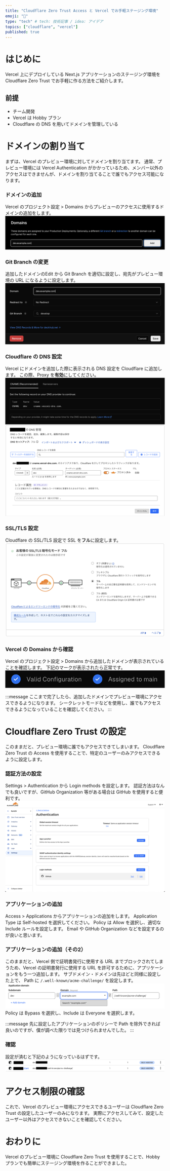 ```yaml
---
title: "Cloudflare Zero Trust Access と Vercel でお手軽ステージング環境"
emoji: "👻"
type: "tech" # tech: 技術記事 / idea: アイデア
topics: ["cloudflare", "vercel"]
published: true
---
```


# はじめに
Vercel 上にデプロイしている Next.js アプリケーションのステージング環境を Cloudflare Zero Trust でお手軽に作る方法をご紹介します。

## 前提
- チーム開発
- Vercel は Hobby プラン
- Cloudflare の DNS を用いてドメインを管理している

# ドメインの割り当て
まずは、Vercel のプレビュー環境に対してドメインを割り当てます。
通常、プレビュー環境には Vercel Authentication がかかっているため、メンバー以外のアクセスはできませんが、ドメインを割り当てることで誰でもアクセス可能になります。

### ドメインの追加
Vercel のプロジェクト設定 > Domains からプレビューのアクセスに使用するドメインの追加をします。
![Add Domain](/images/20240320_vercel_zerotrust/add_domains.png)

### Git Branch の変更
追加したドメインのEdit から Git Branch を適切に設定し、宛先がプレビュー環境の URL になるように設定します。
![Edit Domain](/images/20240320_vercel_zerotrust/edit_domain.png)

### Cloudflare の DNS 設定
Vercel にドメインを追加した際に表示される DNS 設定を Cloudflare に追加します。
この際、Proxy を**有効**にしてください。
![Vercel DNS](/images/20240320_vercel_zerotrust/dns_cname.png)
![Cloudflare DNS](/images/20240320_vercel_zerotrust/cloudflare_dns.png)

### SSL/TLS 設定
Cloudflare の SSL/TLS 設定で SSL を**フル**に設定します。
![SSL/TLS](/images/20240320_vercel_zerotrust/cloudflare_ssl.png)

### Vercel の Domains から確認
Vercel のプロジェクト設定 > Domains から追加したドメインが表示されていることを確認します。
下記のマークが表示されたら正常です。
![Vercel Domains](/images/20240320_vercel_zerotrust/vercel_check.png)

:::message
ここまで完了したら、追加したドメインでプレビュー環境にアクセスできるようになります。
シークレットモードなどを使用し、誰でもアクセスできるようになっていることを確認してください。
:::

# Cloudflare Zero Trust の設定
このままだと、プレビュー環境に誰でもアクセスできてしまいます。
Cloudflare Zero Trust の Access を使用することで、特定のユーザーのみアクセスできるように設定します。

### 認証方法の設定
Settings > Authentication から Login methods を設定します。
認証方法はなんでも良いですが、GitHub Organization 等がある場合は GitHub を使用すると便利です。
![Add Login Methods](/images/20240320_vercel_zerotrust/add_login_methods.png)

### アプリケーションの追加
Access > Applications からアプリケーションの追加をします。
Application Type は Self-hosted を選択してください。
Policy は Allow を選択し、適切な Include ルールを設定します。
Email や GitHub Organization などを設定するのが良いと思います。

### アプリケーションの追加（その2）
このままだと、Vercel 側で証明書発行に使用する URL までブロックされてしまうため、Vercel の証明書発行に使用する URL を許可するために、アプリケーションをもう一つ追加します。
サブドメイン・ドメインは先ほどと同様に設定した上で、 Path に `/.well-known/acme-challenge/` を設定します。
![Add Application](/images/20240320_vercel_zerotrust/cert.png)
Policy は Bypass を選択し、Include は Everyone を選択します。

:::message
先に設定したアプリケーションのポリシーで Path を除外できれば良いのですが、僕が調べた限りでは見つけられませんでした。
:::

### 確認
設定が済むと下記のようになっているはずです。
![Applications](/images/20240320_vercel_zerotrust/access.png)

# アクセス制限の確認
これで、Vercel のプレビュー環境にアクセスできるユーザーは Cloudflare Zero Trust の設定したユーザーのみになります。
実際にアクセスしてみて、設定したユーザー以外はアクセスできないことを確認してください。

# おわりに
Vercel のプレビュー環境に Cloudflare Zero Trust を使用することで、Hobby プランでも簡単にステージング環境を作ることができました。
